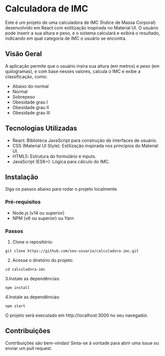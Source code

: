 # Calculadora de IMC

Este é um projeto de uma calculadora de IMC (Índice de Massa Corporal) desenvolvido em React com estilização inspirada no Material UI. O usuário pode inserir a sua altura e peso, e o sistema calculará e exibirá o resultado, indicando em qual categoria de IMC o usuário se encontra.

## Visão Geral

A aplicação permite que o usuário insira sua altura (em metros) e peso (em quilogramas), e com base nesses valores, calcula o IMC e exibe a classificação, como:

- Abaixo do normal
- Normal
- Sobrepeso
- Obesidade grau I
- Obesidade grau II
- Obesidade grau III

## Tecnologias Utilizadas
- React: Biblioteca JavaScript para construção de interfaces de usuário.
- CSS (Material UI Style): Estilização inspirada nos princípios do Material UI.
- HTML5: Estrutura do formulário e inputs.
- JavaScript (ES6+): Lógica para cálculo do IMC.

## Instalação

Siga os passos abaixo para rodar o projeto localmente.

### Pré-requisitos
- Node.js (v14 ou superior)
- NPM (v6 ou superior) ou Yarn

### Passos
1. Clone o repositório:
```
git clone https://github.com/seu-usuario/calculadora-imc.git
```

2. Acesse o diretório do projeto:
```
cd calculadora-imc
```

3.Instale as dependências:
```
npm install
```

4.Instale as dependências:
```
npm start
```
O projeto será executado em http://localhost:3000 no seu navegador.

## Contribuições
Contribuições são bem-vindas! Sinta-se à vontade para abrir uma issue ou enviar um pull request.
